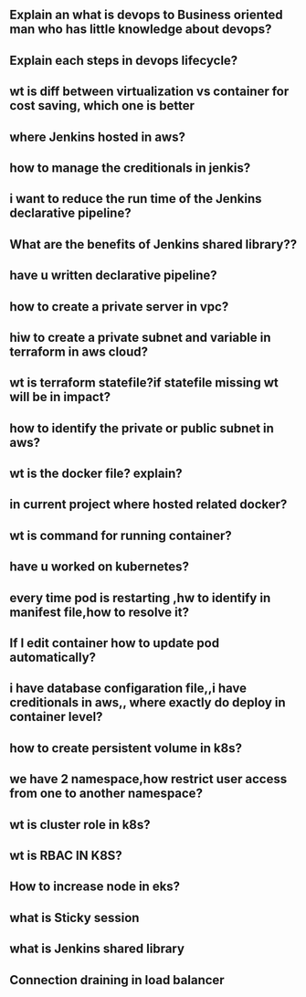 ## Explain an what is devops to Business oriented man who has little knowledge about devops?

## Explain each steps in devops lifecycle?

## wt is diff between virtualization vs container for cost saving, which one  is better 
## where Jenkins hosted in aws?
## how to manage the creditionals in jenkis?
## i want to reduce the run time of the Jenkins declarative pipeline?
## What are the benefits of Jenkins shared library??
## have u written declarative pipeline?
## how to create a private server in vpc?
## hiw to create a private subnet and variable in terraform in aws cloud?
## wt is terraform  statefile?if statefile missing wt will be in impact?
## how to identify the private or public subnet in aws?
## wt is the docker file? explain?
## in current project where hosted related docker?
## wt is command for running container?
## have u worked on kubernetes?
## every time  pod is restarting ,hw to identify in manifest file,how to resolve it?
##  If I edit container how to update pod automatically?
## i have database configaration file,,i have creditionals in aws,, where exactly do deploy in container level?
## how to create persistent volume in k8s?

## we have 2 namespace,how  restrict user  access from one to another namespace?
## wt is cluster role in k8s?
## wt is RBAC IN K8S?
## How to increase node in eks?
## what is Sticky session
## what is Jenkins shared library
## Connection draining in load balancer
## 
